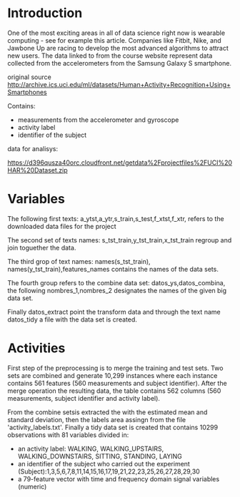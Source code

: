 # Introduction
One of the most exciting areas in all of data science right now is wearable computing - see for example this article.
Companies like Fitbit, Nike, and Jawbone Up are racing to develop the most advanced algorithms to attract new users.
The data linked to from the course website represent data collected from the accelerometers from the Samsung Galaxy S
smartphone.

original source
	http://archive.ics.uci.edu/ml/datasets/Human+Activity+Recognition+Using+Smartphones 

Contains:
- measurements from the accelerometer and gyroscope
- activity label
- identifier of the subject

data for analisys:

https://d396qusza40orc.cloudfront.net/getdata%2Fprojectfiles%2FUCI%20HAR%20Dataset.zip 



# Variables


The following first texts: a_ytst,a_ytr,s_train,s_test,f_xtst,f_xtr, refers to the downloaded data files for the project

The second set of texts names: s_tst_train,y_tst_train,x_tst_train regroup and join toguether the data.

The third grop of text names: names(s_tst_train), names(y_tst_train),features_names contains the names of the data sets.

The fourth group refers to the combine data set: datos_ys,datos_combina, the following nombres_1,nombres_2 designates
the names of the given big data set.

Finally datos_extract point the transform data and through the text name datos_tidy a file with the data set is created.


# Activities

First step of the preprocessing is to merge the training and test sets. Two sets are combined and generate 10,299 instances 
where each instance contains 561 features (560 measurements and subject identifier). After the merge operation the 
resulting data, the table contains 562 columns (560 measurements, subject identifier and activity label).

From the combine setsis extracted the with the estimated mean and standard deviation, then the labels area assingn from
the file 'activity_labels.txt'. Finally a tidy data set is created that contains 10299 observations with 81 variables
divided in:

- an activity label: WALKING, WALKING_UPSTAIRS, WALKING_DOWNSTAIRS, SITTING, STANDING, LAYING
- an identifier of the subject who carried out the experiment (Subject):1,3,5,6,7,8,11,14,15,16,17,19,21,22,23,25,26,27,28,29,30
- a 79-feature vector with time and frequency domain signal variables (numeric)

